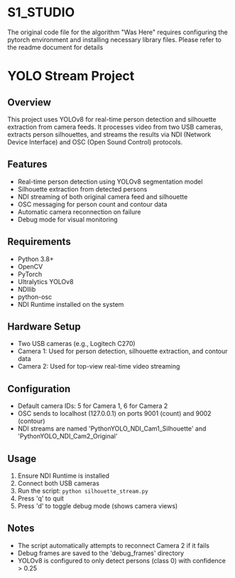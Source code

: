 # S1_STUDIO
The original code file for the algorithm "Was Here" requires configuring the pytorch environment and installing necessary library files. Please refer to the readme document for details

# YOLO Stream Project

## Overview
This project uses YOLOv8 for real-time person detection and silhouette extraction from camera feeds. It processes video from two USB cameras, extracts person silhouettes, and streams the results via NDI (Network Device Interface) and OSC (Open Sound Control) protocols.

## Features
- Real-time person detection using YOLOv8 segmentation model
- Silhouette extraction from detected persons
- NDI streaming of both original camera feed and silhouette
- OSC messaging for person count and contour data
- Automatic camera reconnection on failure
- Debug mode for visual monitoring

## Requirements
- Python 3.8+
- OpenCV
- PyTorch
- Ultralytics YOLOv8
- NDIlib
- python-osc
- NDI Runtime installed on the system

## Hardware Setup
- Two USB cameras (e.g., Logitech C270)
- Camera 1: Used for person detection, silhouette extraction, and contour data
- Camera 2: Used for top-view real-time video streaming

## Configuration
- Default camera IDs: 5 for Camera 1, 6 for Camera 2
- OSC sends to localhost (127.0.0.1) on ports 9001 (count) and 9002 (contour)
- NDI streams are named 'PythonYOLO_NDI_Cam1_Silhouette' and 'PythonYOLO_NDI_Cam2_Original'

## Usage
1. Ensure NDI Runtime is installed
2. Connect both USB cameras
3. Run the script: `python silhouette_stream.py`
4. Press 'q' to quit
5. Press 'd' to toggle debug mode (shows camera views)

## Notes
- The script automatically attempts to reconnect Camera 2 if it fails
- Debug frames are saved to the 'debug_frames' directory
- YOLOv8 is configured to only detect persons (class 0) with confidence > 0.25
